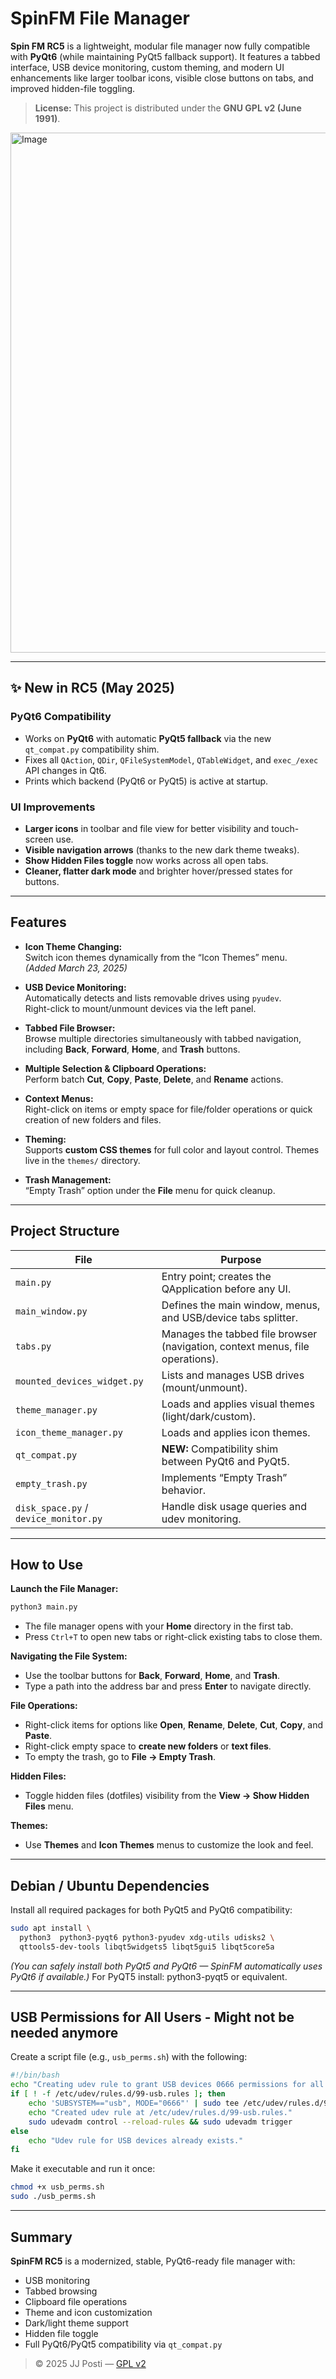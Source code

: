 # SpinFM File Manager

**Spin FM RC5** is a lightweight, modular file manager now fully compatible with **PyQt6** (while maintaining PyQt5 fallback support). It features a tabbed interface, USB device monitoring, custom theming, and modern UI enhancements like larger toolbar icons, visible close buttons on tabs, and improved hidden-file toggling.

> **License:** This project is distributed under the **GNU GPL v2 (June 1991)**.  
<img width="1194" height="832" alt="Image" src="https://github.com/user-attachments/assets/51f1a25f-e1c9-4e3b-a75d-7cefaf6a7cbe" />

---

## ✨ New in RC5 (May 2025)

###  PyQt6 Compatibility
- Works on **PyQt6** with automatic **PyQt5 fallback** via the new `qt_compat.py` compatibility shim.
- Fixes all `QAction`, `QDir`, `QFileSystemModel`, `QTableWidget`, and `exec_/exec` API changes in Qt6.
- Prints which backend (PyQt6 or PyQt5) is active at startup.

###  UI Improvements
- **Larger icons** in toolbar and file view for better visibility and touch-screen use.  
- **Visible navigation arrows** (thanks to the new dark theme tweaks).  
- **Show Hidden Files toggle** now works across all open tabs.  
- **Cleaner, flatter dark mode** and brighter hover/pressed states for buttons.  

---

## Features

- **Icon Theme Changing:**  
  Switch icon themes dynamically from the “Icon Themes” menu.  
  *(Added March 23, 2025)*

- **USB Device Monitoring:**  
  Automatically detects and lists removable drives using `pyudev`.  
  Right-click to mount/unmount devices via the left panel.

- **Tabbed File Browser:**  
  Browse multiple directories simultaneously with tabbed navigation, including **Back**, **Forward**, **Home**, and **Trash** buttons.

- **Multiple Selection & Clipboard Operations:**  
  Perform batch **Cut**, **Copy**, **Paste**, **Delete**, and **Rename** actions.

- **Context Menus:**  
  Right-click on items or empty space for file/folder operations or quick creation of new folders and files.

- **Theming:**  
  Supports **custom CSS themes** for full color and layout control. Themes live in the `themes/` directory.

- **Trash Management:**  
  “Empty Trash” option under the **File** menu for quick cleanup.

---

## Project Structure

| File | Purpose |
|------|----------|
| `main.py` | Entry point; creates the QApplication before any UI. |
| `main_window.py` | Defines the main window, menus, and USB/device tabs splitter. |
| `tabs.py` | Manages the tabbed file browser (navigation, context menus, file operations). |
| `mounted_devices_widget.py` | Lists and manages USB drives (mount/unmount). |
| `theme_manager.py` | Loads and applies visual themes (light/dark/custom). |
| `icon_theme_manager.py` | Loads and applies icon themes. |
| `qt_compat.py` | **NEW:** Compatibility shim between PyQt6 and PyQt5. |
| `empty_trash.py` | Implements “Empty Trash” behavior. |
| `disk_space.py` / `device_monitor.py` | Handle disk usage queries and udev monitoring. |

---

## How to Use

**Launch the File Manager:**
```bash
python3 main.py
```
- The file manager opens with your **Home** directory in the first tab.  
- Press `Ctrl+T` to open new tabs or right-click existing tabs to close them.

**Navigating the File System:**
- Use the toolbar buttons for **Back**, **Forward**, **Home**, and **Trash**.  
- Type a path into the address bar and press **Enter** to navigate directly.

**File Operations:**
- Right-click items for options like **Open**, **Rename**, **Delete**, **Cut**, **Copy**, and **Paste**.  
- Right-click empty space to **create new folders** or **text files**.  
- To empty the trash, go to **File → Empty Trash**.

**Hidden Files:**
- Toggle hidden files (dotfiles) visibility from the **View → Show Hidden Files** menu.

**Themes:**
- Use **Themes** and **Icon Themes** menus to customize the look and feel.

---

## Debian / Ubuntu Dependencies

Install all required packages for both PyQt5 and PyQt6 compatibility:

```bash
sudo apt install \
  python3  python3-pyqt6 python3-pyudev xdg-utils udisks2 \
  qttools5-dev-tools libqt5widgets5 libqt5gui5 libqt5core5a
```

*(You can safely install both PyQt5 and PyQt6 — SpinFM automatically uses PyQt6 if available.)* For PyQT5 install: python3-pyqt5 or equivalent.

---

## USB Permissions for All Users - Might not be needed anymore

Create a script file (e.g., `usb_perms.sh`) with the following:

```bash
#!/bin/bash
echo "Creating udev rule to grant USB devices 0666 permissions for all users..."
if [ ! -f /etc/udev/rules.d/99-usb.rules ]; then
    echo 'SUBSYSTEM=="usb", MODE="0666"' | sudo tee /etc/udev/rules.d/99-usb.rules
    echo "Created udev rule at /etc/udev/rules.d/99-usb.rules."
    sudo udevadm control --reload-rules && sudo udevadm trigger
else
    echo "Udev rule for USB devices already exists."
fi
```

Make it executable and run it once:
```bash
chmod +x usb_perms.sh
sudo ./usb_perms.sh
```

---

## Summary

**SpinFM RC5** is a modernized, stable, PyQt6-ready file manager with:  
- USB monitoring  
- Tabbed browsing  
- Clipboard file operations  
- Theme and icon customization  
- Dark/light theme support  
- Hidden file toggle  
- Full PyQt6/PyQt5 compatibility via `qt_compat.py`  

> © 2025 JJ Posti — [GPL v2](http://www.gnu.org/copyleft/gpl.html)
